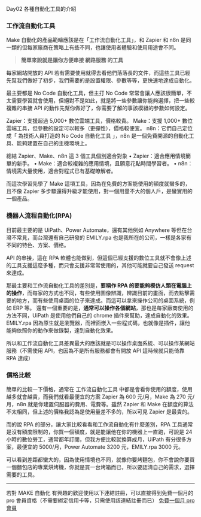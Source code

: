 Day02 各種自動化工具的介紹

### 工作流自動化工具

Make 自動化的產品範疇應該是在「工作流自動化工具」，和 Zapier 和 n8n 是同一類的但每家廠商在策略上有些不同，也讓使用者體驗和使用用途會不同。

> **簡單來說就是讓你方便串接 網路服務 的工具**

每家網站開放的 API 若有需要使用就得去看他們落落長的文件，而這些工具已經先幫我們做好了初步，我們需要的是設置權限、參數等等，更快速地達成自動化。

最主要都是 No Code 自動化工具，但主打 No Code 常常會讓人應該很簡單，不太需要學習就會使用，但絕對不是如此，就是將一些參數讓你能夠選擇，把一些較複雜的串接 API 的動作先幫你做好了，你需要了解的事該模組的參數如何設定。

Zapier：支援超過 5,000+ 數位雲端工具，價格較貴。
Make：支援 1,000+ 數位雲端工具，但參數的設定可以較多（更彈性），價格較便宜。
n8n：它們自己定位成「 為技術人員打造的 No Code 自動化工具 」，n8n 是一個免費開源的自動化工具、能夠建置在自己的主機環境上。

總結 Zapier、Make、n8n 這 3 個工具個別適合對象
• Zapier：適合應用情境簡單的新手。
• Make：適合較複雜的應用情境，且願意花點時間學習者。
• n8n：情境需大量使用，適合對程式已有基礎瞭解者。

而這次學習先學了 Make 這項工具，因為在免費的方案能使用的額度就蠻多的，且不像 Zapier 多步驟還得升級才能使用，對一個用量不大的個人戶，是蠻實用的一個產品。

### 機器人流程自動化(RPA)

目前最主要的是 UiPath、Power Automate，還有其他例如 Anywhere 等但在台灣不常見，而台灣還有自己研發的 EMILY.rpa 也是我所在的公司，一樣是各家有不同的特色、方案、價格。

API 的串接，這在 RPA 軟體也能做到，但這個已經支援的數位工具就不會像上述的工具支援這麼多種，而只會支援非常常使用的，其他可能就要自己發送 request 來達成。

那最主要和工作流自動化工具的差別是，**要稱作 RPA 的要能夠模仿人類在電腦上的操作**，而每家的方式也不同，有些使用圖像辨識，辨識目前的畫面，而去點擊需要的地方，而有些使用桌面的位子來達成。而這可以拿來操作公司的桌面系統，例如 ERP 等。
還有一個重要的是，**通常可以操作各個網站**，那也是每家廠商使用的方法不同，UiPath 是使用他們自己的 chrome 插件來幫助，達成自動化的效果。EMILY.rpa 因為原生就是瀏覽器，而裡面嵌入一些程式碼，也就像是插件，讓他能夠依照你的動作來做錄製，達到自動化效果。

所以和工作流自動化工具差異最大的應該就是可以操作桌面系統、可以操作某網站服務（不需使用 API，也因為不是所有服務都會有開放 API 這時候就只能倚靠 RPA 達成）

### 價格比較

簡單的比較一下價格，通常在 工作流自動化工具 中都是會看你使用的額度，使用越多就會越貴，而我們就看最便宜的方案 Zapier 為 600 元/月，Make 為 270 元/月，n8n 就是你建置伺服器的費用、電費等。雖然 Zapier 和 Make 在額度的算法不太相同，但上述的價格我認為是使用量差不多的，所以可見 Zapier 是最貴的。

而的說 RPA 的部分，讓大家比較看看和工作流自動化有什麼差別，RPA 工具通常是沒有額度限制的，你買一個額度，就是能讓他在你的機器上一直跑，可說是 24 小時的數位勞工，通常都年訂閱，但我方便比較就換算成月，UiPath 有分很多方案，最便宜的 5000/月，Power Automate 3200 元，EMILY.rpa 3000 元。

可以看到差距都蠻大的，因為使用情境也不同，就像你要烤麵包，你不會說你要買一個麵包店的專業烘烤機，你就是買一台烤箱而已，所以要認清自己的需求，選擇需要的工具。

---

若對 MAKE 自動化 有興趣的歡迎使用以下連結註冊，可以直接得到免費一個月的 pro 會員資格（不需要綁定信用卡等，只需使用該連結註冊而已）
[免費一個月 pro 會員](https://www.make.com/en/register?pc=automateyoureverydayhttps://www.make.com/en/register?pc=automateyoureveryday)
